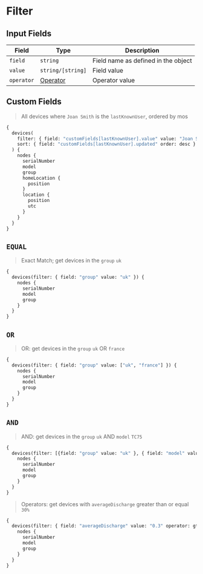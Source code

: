 # Filter

## Input Fields
| Field      | Type                  | Description                         |
| --         | --                    | --                                  |
| `field`    | `string`              | Field name as defined in the object |
| `value`    | `string/[string]`     | Field value                         |
| `operator` | [Operator](#operator) | Operator value                      |

## Custom Fields

> All devices where `Joan Smith` is the `lastKnownUser`, ordered by mos

```graphql
{
  devices(
    filter: { field: "customFields[lastKnownUser].value" value: "Joan Smith" }
    sort: { field: "customFields[lastKnownUser].updated" order: desc }
  ) {
    nodes {
      serialNumber
      model
      group
      homeLocation {
        position
      }
      location {
        position
        utc
      }
    }
  }
}
```

## `EQUAL`

> Exact Match; get devices in the `group` `uk`

```graphql
{
  devices(filter: { field: "group" value: "uk" }) {
    nodes {
      serialNumber
      model
      group
    }
  }
}
```

## `OR`

> OR: get devices in the `group` `uk` OR `france`

```graphql
{
  devices(filter: { field: "group" value: ["uk", "france"] }) {
    nodes {
      serialNumber
      model
      group
    }
  }
}
```

## `AND`
> AND: get devices in the `group` `uk` AND `model` `TC75`

```graphql
{
  devices(filter: [{field: "group" value: "uk" }, { field: "model" value: "TC75"}]) {
    nodes {
      serialNumber
      model
      group
    }
  }
}
```

> Operators: get devices with `averageDischarge` greater than or equal `30%`

```graphql
{
  devices(filter: { field: "averageDischarge" value: "0.3" operator: gte }) {
    nodes {
      serialNumber
      model
      group
    }
  }
}
```
